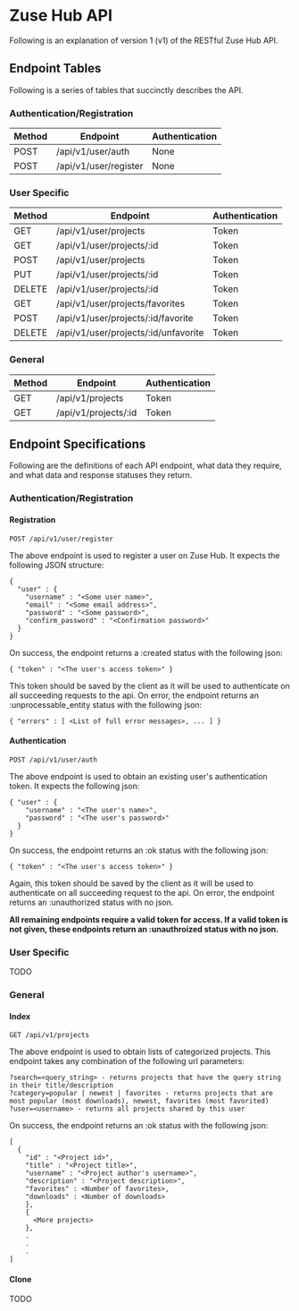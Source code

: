 # Zuse Hub API

Following is an explanation of version 1 (v1) of the RESTful Zuse Hub API.

## Endpoint Tables

Following is a series of tables that succinctly describes the API.

### Authentication/Registration

| Method | Endpoint | Authentication |
| ------ | -------- | -------------- |
| POST | /api/v1/user/auth | None |
| POST | /api/v1/user/register | None |

### User Specific

| Method | Endpoint | Authentication |
| ------ | -------- | -------------- |
| GET | /api/v1/user/projects | Token |
| GET | /api/v1/user/projects/:id | Token |
| POST | /api/v1/user/projects | Token |
| PUT | /api/v1/user/projects/:id | Token |
| DELETE | /api/v1/user/projects/:id | Token |
| GET | /api/v1/user/projects/favorites | Token |
| POST | /api/v1/user/projects/:id/favorite | Token |
| DELETE | /api/v1/user/projects/:id/unfavorite | Token |

### General

| Method | Endpoint | Authentication |
| ------ | -------- | -------------- |
| GET | /api/v1/projects | Token |
| GET | /api/v1/projects/:id | Token |

## Endpoint Specifications

Following are the definitions of each API endpoint, what data they require, and what data and response statuses they return.

### Authentication/Registration

#### Registration

```
POST /api/v1/user/register
```

The above endpoint is used to register a user on Zuse Hub. It expects the following JSON structure:

```
{
  "user" : {
    "username" : "<Some user name>",
    "email" : "<Some email address>",
    "password" : "<Some password>",
    "confirm_password" : "<Confirmation password>"
  }
}
```

On success, the endpoint returns a :created status with the following json:

```
{ "token" : "<The user's access token>" }
```

This token should be saved by the client as it will be used to authenticate on all succeeding requests to the api. On error, the endpoint returns an :unprocessable_entity status with the following json:

```
{ "errors" : [ <List of full error messages>, ... ] }
```

#### Authentication

```
POST /api/v1/user/auth
```

The above endpoint is used to obtain an existing user's authentication token. It expects the following json:

```
{ "user" : {
    "username" : "<The user's name>",
    "password" : "<The user's password>"
  }
}
```

On success, the endpoint returns an :ok status with the following json:

```
{ "token" : "<The user's access token>" }
```

Again, this token should be saved by the client as it will be used to authenticate on all succeeding request to the api. On error, the endpoint returns an :unauthorized status with no json.

**All remaining endpoints require a valid token for access. If a valid token is not given, these endpoints return an :unauthroized status with no json.**

### User Specific

TODO

### General

#### Index

```
GET /api/v1/projects
```

The above endpoint is used to obtain lists of categorized projects. This endpoint takes any combination of the following url parameters:

```
?search=<query_string> - returns projects that have the query string in their title/description
?category=popular | newest | favorites - returns projects that are most popular (most downloads), newest, favorites (most favorited)
?user=<username> - returns all projects shared by this user
```

On success, the endpoint returns an :ok status with the following json:

```
[
  { 
    "id" : "<Project id>", 
    "title" : "<Project title>", 
    "username" : "<Project author's username>",
    "description" : "<Project description>",
    "favorites" : <Number of favorites>,
    "downloads" : <Number of downloads>
    },
    { 
      <More projects>
    },
    .
    .
    .
]
```

#### Clone

TODO
